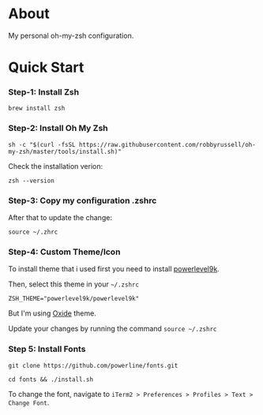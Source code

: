 # About
My personal oh-my-zsh configuration.

# Quick Start

### Step-1: Install Zsh

`brew install zsh`

### Step-2: Install Oh My Zsh

`sh -c "$(curl -fsSL https://raw.githubusercontent.com/robbyrussell/oh-my-zsh/master/tools/install.sh)"`

Check the installation verion:

`zsh --version`


### Step-3: Copy my configuration .zshrc

After that to update the change:

`source ~/.zhrc`


### Step-4: Custom Theme/Icon

To install theme that i used first you need to install [powerlevel9k](https://github.com/bhilburn/powerlevel9k/wiki/Install-Instructions#option-2-install-for-oh-my-zsh).

Then, select this theme in your `~/.zshrc`

`ZSH_THEME="powerlevel9k/powerlevel9k"`

But I'm using [Oxide](https://github.com/dikiaap/dotfiles/blob/master/.oh-my-zsh/themes/oxide.zsh-theme) theme.

Update your changes by running the command `source ~/.zshrc`


### Step 5: Install Fonts

`git clone https://github.com/powerline/fonts.git`

`cd fonts && ./install.sh`

To change the font, navigate to `iTerm2 > Preferences > Profiles > Text > Change Font`.